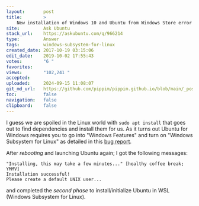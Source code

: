 ```yaml
---
layout:       post
title:        >
    New installation of Windows 10 and Ubuntu from Windows Store error
site:         Ask Ubuntu
stack_url:    https://askubuntu.com/q/966214
type:         Answer
tags:         windows-subsystem-for-linux
created_date: 2017-10-19 03:15:06
edit_date:    2019-10-02 17:55:43
votes:        "6 "
favorites:    
views:        "102,241 "
accepted:     
uploaded:     2024-09-15 11:08:07
git_md_url:   https://github.com/pippim/pippim.github.io/blob/main/_posts/2017/2017-10-19-New-installation-of-Windows-10-and-Ubuntu-from-Windows-Store-error.md
toc:          false
navigation:   false
clipboard:    false
---
```


I guess we are spoiled in the Linux world with `sudo apt install` that goes out to find dependencies and install them for us. As it turns out Ubuntu for Windows requires you to go into "Windows Features" and turn on "Windows Subsystem for Linux" as detailed in this [bug report](https://github.com/Microsoft/BashOnWindows/issues/2316).

After *rebooting* and launching Ubuntu again; I got the following messages:

``` 
"Installing, this may take a few minutes..." [healthy coffee break; YMMV]
Installation successful!
Please create a default UNIX user...
```
and completed the *second phase* to install/initialize Ubuntu in WSL (Windows Subsystem for Linux).
